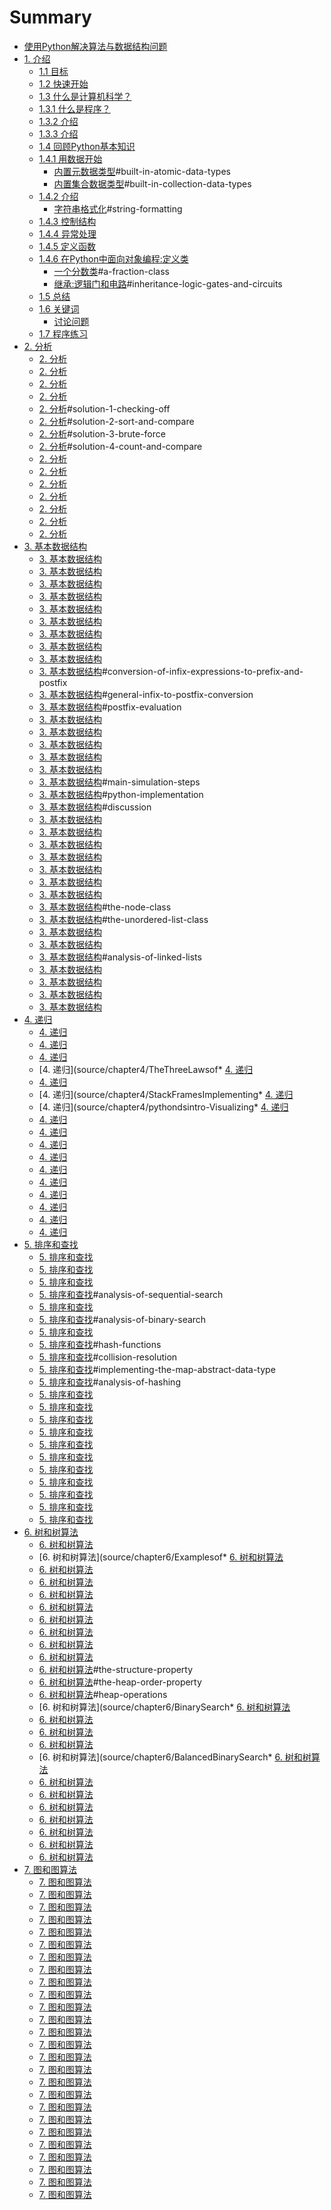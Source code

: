 # Summary
* [使用Python解决算法与数据结构问题](README.md)
* [1. 介绍](source/chapter1/1.Introduction.md)
	* [1.1 目标](source/chapter1/1.1Objectives.md)
	* [1.2 快速开始](source/chapter1/1.2GettingStarted.md)
	* [1.3 什么是计算机科学？](source/chapter1/1.3WhatIsComputerScience.md)
	* [1.3.1 什么是程序？](source/chapter1/WhatIsProgramming.md)
	* [1.3.2 介绍](source/chapter1/WhyStudyDataStructuresandAbstractDataTypes.md)
	* [1.3.3 介绍](source/chapter1/WhyStudyAlgorithms.md)
	* [1.4 回顾Python基本知识](source/chapter1/ReviewofBasicPython.md)
	* [1.4.1 用数据开始](source/chapter1/GettingStartedwithData.md)
		* [内置元数据类型](source/chapter1/GettingStartedwithData.md)#built-in-atomic-data-types
		* [内置集合数据类型](source/chapter1/GettingStartedwithData.md)#built-in-collection-data-types
	* [1.4.2 介绍](source/chapter1/InputandOutput.md)
		* [字符串格式化](source/chapter1/InputandOutput.md)#string-formatting
	* [1.4.3 控制结构](source/chapter1/ControlStructures.md)
	* [1.4.4 异常处理](source/chapter1/ExceptionHandling.md)
	* [1.4.5 定义函数](source/chapter1/DefiningFunctions.md)
	* [1.4.6 在Python中面向对象编程:定义类](source/chapter1/ObjectOrientedProgramminginPythonDefiningClasses.md)
		* [一个分数类](source/chapter1/ObjectOrientedProgramminginPythonDefiningClasses.md)#a-fraction-class
		* [继承:逻辑门和电路](source/chapter1/ObjectOrientedProgramminginPythonDefiningClasses.md)#inheritance-logic-gates-and-circuits
	* [1.5 总结](source/chapter1/Summary.md)
	* [1.6 关键词](source/chapter1/KeyTerms.md)
		* [讨论问题](source/chapter1/DiscussionQuestions.md)
	* [1.7 程序练习](source/chapter1/ProgrammingExercises.md)
* [2. 分析](source/chapter2/2.Introduction.md)
	* [2. 分析](source/chapter2/Objectives.md)
	* [2. 分析](source/chapter2/WhatIsAlgorithmAnalysis.md)
	* [2. 分析](source/chapter2/BigONotation.md)
	* [2. 分析](source/chapter2/AnAnagramDetectionExample.md)
	* [2. 分析](source/chapter2/AnAnagramDetectionExample.md)#solution-1-checking-off
	* [2. 分析](source/chapter2/AnAnagramDetectionExample.md)#solution-2-sort-and-compare
	* [2. 分析](source/chapter2/AnAnagramDetectionExample.md)#solution-3-brute-force
	* [2. 分析](source/chapter2/AnAnagramDetectionExample.md)#solution-4-count-and-compare
	* [2. 分析](source/chapter2/PerformanceofPythonDataStructures.md)
	* [2. 分析](source/chapter2/Lists.md)
	* [2. 分析](source/chapter2/Dictionaries.md)
	* [2. 分析](source/chapter2/Summary.md)
	* [2. 分析](source/chapter2/KeyTerms.md)
	* [2. 分析](source/chapter2/DiscussionQuestions.md)
	* [2. 分析](source/chapter2/ProgrammingExercises.md)
* [3. 基本数据结构](source/chapter3/Objectives.md)
	* [3. 基本数据结构](source/chapter3/Objectives.md)
	* [3. 基本数据结构](source/chapter3/WhatAreLinearStructures.md)
	* [3. 基本数据结构](source/chapter3/WhatisaStack.md)
	* [3. 基本数据结构](source/chapter3/TheStackAbstractDataType.md)
	* [3. 基本数据结构](source/chapter3/ImplementingaStackinPython.md)
	* [3. 基本数据结构](source/chapter3/SimpleBalancedParentheses.md)
	* [3. 基本数据结构](source/chapter3/BalancedSymbols(AGeneralCase).md)
	* [3. 基本数据结构](source/chapter3/ConvertingDecimalNumberstoBinaryNumbers.md)
	* [3. 基本数据结构](source/chapter3/InfixPrefixandPostfixExpressions.md)
	* [3. 基本数据结构](source/chapter3/InfixPrefixandPostfixExpressions.md)#conversion-of-infix-expressions-to-prefix-and-postfix
	* [3. 基本数据结构](source/chapter3/InfixPrefixandPostfixExpressions.md)#general-infix-to-postfix-conversion
	* [3. 基本数据结构](source/chapter3/InfixPrefixandPostfixExpressions.md)#postfix-evaluation
	* [3. 基本数据结构](source/chapter3/WhatIsaQueue.md)
	* [3. 基本数据结构](source/chapter3/TheQueueAbstractDataType.md)
	* [3. 基本数据结构](source/chapter3/ImplementingaQueueinPython.md)
	* [3. 基本数据结构](source/chapter3/SimulationHotPotato.md)
	* [3. 基本数据结构](source/chapter3/SimulationPrintingTasks.md)
	* [3. 基本数据结构](source/chapter3/SimulationPrintingTasks.md)#main-simulation-steps
	* [3. 基本数据结构](source/chapter3/SimulationPrintingTasks.md)#python-implementation
	* [3. 基本数据结构](source/chapter3/SimulationPrintingTasks.md)#discussion
	* [3. 基本数据结构](source/chapter3/WhatIsaDeque.md)
	* [3. 基本数据结构](source/chapter3/TheDequeAbstractDataType.md)
	* [3. 基本数据结构](source/chapter3/ImplementingaDequeinPython.md)
	* [3. 基本数据结构](source/chapter3/PalindromeChecker.md)
	* [3. 基本数据结构](source/chapter3/Lists.md)
	* [3. 基本数据结构](source/chapter3/TheUnorderedListAbstractDataType.md)
	* [3. 基本数据结构](source/chapter3/ImplementinganUnorderedListLinkedLists.md)
	* [3. 基本数据结构](source/chapter3/ImplementinganUnorderedListLinkedLists.md)#the-node-class
	* [3. 基本数据结构](source/chapter3/ImplementinganUnorderedListLinkedLists.md)#the-unordered-list-class
	* [3. 基本数据结构](source/chapter3/TheOrderedListAbstractDataType.md)
	* [3. 基本数据结构](source/chapter3/ImplementinganOrderedList.md)
	* [3. 基本数据结构](source/chapter3/ImplementinganOrderedList.md)#analysis-of-linked-lists
	* [3. 基本数据结构](source/chapter3/Summary.md)
	* [3. 基本数据结构](source/chapter3/KeyTerms.md)
	* [3. 基本数据结构](source/chapter3/DiscussionQuestions.md)
	* [3. 基本数据结构](source/chapter3/ProgrammingExercises.md)
* [4. 递归](source/chapter4/Objectives.md)
	* [4. 递归](source/chapter4/Objectives.md)
	* [4. 递归](source/chapter4/WhatIsRecursion.md)
	* [4. 递归](source/chapter4/pythondsCalculatingtheSumofaListofNumbers.md)
	* [4. 递归](source/chapter4/TheThreeLawsof* [4. 递归](source/chapter4.md)
	* [4. 递归](source/chapter4/pythondsConvertinganIntegertoaStringinAnyBase.md)
	* [4. 递归](source/chapter4/StackFramesImplementing* [4. 递归](source/chapter4.md)
	* [4. 递归](source/chapter4/pythondsintro-Visualizing* [4. 递归](source/chapter4.md)
	* [4. 递归](source/chapter4/pythondsSierpinskiTriangle.md)
	* [4. 递归](source/chapter4/ComplexRecursiveProblems.md)
	* [4. 递归](source/chapter4/TowerofHanoi.md)
	* [4. 递归](source/chapter4/ExploringaMaze.md)
	* [4. 递归](source/chapter4/DynamicProgramming.md)
	* [4. 递归](source/chapter4/Summary.md)
	* [4. 递归](source/chapter4/KeyTerms.md)
	* [4. 递归](source/chapter4/DiscussionQuestions.md)
	* [4. 递归](source/chapter4/Glossary.md)
	* [4. 递归](source/chapter4/pythondsProgrammingExercises.md)
* [5. 排序和查找](source/chapter5/Objectives.md)
	* [5. 排序和查找](source/chapter5/Objectives.md)
	* [5. 排序和查找](source/chapter5/searching.md)
	* [5. 排序和查找](source/chapter5/TheSequentialSearch.md)
	* [5. 排序和查找](source/chapter5/TheSequentialSearch.md)#analysis-of-sequential-search
	* [5. 排序和查找](source/chapter5/TheBinarySearch.md)
	* [5. 排序和查找](source/chapter5/TheBinarySearch.md)#analysis-of-binary-search
	* [5. 排序和查找](source/chapter5/Hashing.md)
	* [5. 排序和查找](source/chapter5/Hashing.md)#hash-functions
	* [5. 排序和查找](source/chapter5/Hashing.md)#collision-resolution
	* [5. 排序和查找](source/chapter5/Hashing.md)#implementing-the-map-abstract-data-type
	* [5. 排序和查找](source/chapter5/Hashing.md)#analysis-of-hashing
	* [5. 排序和查找](source/chapter5/sorting.md)
	* [5. 排序和查找](source/chapter5/TheBubbleSort.md)
	* [5. 排序和查找](source/chapter5/TheSelectionSort.md)
	* [5. 排序和查找](source/chapter5/TheInsertionSort.md)
	* [5. 排序和查找](source/chapter5/TheShellSort.md)
	* [5. 排序和查找](source/chapter5/TheMergeSort.md)
	* [5. 排序和查找](source/chapter5/TheQuickSort.md)
	* [5. 排序和查找](source/chapter5/Summary.md)
	* [5. 排序和查找](source/chapter5/KeyTerms.md)
	* [5. 排序和查找](source/chapter5/DiscussionQuestions.md)
	* [5. 排序和查找](source/chapter5/ProgrammingExercises.md)
* [6. 树和树算法](source/chapter6/Objectives.md)
	* [6. 树和树算法](source/chapter6/Objectives.md)
	* [6. 树和树算法](source/chapter6/Examplesof* [6. 树和树算法](source/chapter6.md)
	* [6. 树和树算法](source/chapter6/VocabularyandDefinitions.md)
	* [6. 树和树算法](source/chapter6/ListofListsRepresentation.md)
	* [6. 树和树算法](source/chapter6/NodesandReferences.md)
	* [6. 树和树算法](source/chapter6/ParseTree.md)
	* [6. 树和树算法](source/chapter6/TreeTraversals.md)
	* [6. 树和树算法](source/chapter6/PriorityQueueswithBinaryHeaps.md)
	* [6. 树和树算法](source/chapter6/BinaryHeapOperations.md)
	* [6. 树和树算法](source/chapter6/BinaryHeapImplementation.md)
	* [6. 树和树算法](source/chapter6/BinaryHeapImplementation.md)#the-structure-property
	* [6. 树和树算法](source/chapter6/BinaryHeapImplementation.md)#the-heap-order-property
	* [6. 树和树算法](source/chapter6/BinaryHeapImplementation.md)#heap-operations
	* [6. 树和树算法](source/chapter6/BinarySearch* [6. 树和树算法](source/chapter6.md)
	* [6. 树和树算法](source/chapter6/SearchTreeOperations.md)
	* [6. 树和树算法](source/chapter6/SearchTreeImplementation.md)
	* [6. 树和树算法](source/chapter6/SearchTreeAnalysis.md)
	* [6. 树和树算法](source/chapter6/BalancedBinarySearch* [6. 树和树算法](source/chapter6.md)
	* [6. 树和树算法](source/chapter6/AVLTreePerformance.md)
	* [6. 树和树算法](source/chapter6/AVLTreeImplementation.md)
	* [6. 树和树算法](source/chapter6/SummaryofMapADTImplementations.md)
	* [6. 树和树算法](source/chapter6/Summary.md)
	* [6. 树和树算法](source/chapter6/KeyTerms.md)
	* [6. 树和树算法](source/chapter6/DiscussionQuestions.md)
	* [6. 树和树算法](source/chapter6/ProgrammingExercises.md)
* [7. 图和图算法](source/chapter7/Objectives.md)
	* [7. 图和图算法](source/chapter7/Objectives.md)
	* [7. 图和图算法](source/chapter7/VocabularyandDefinitions.md)
	* [7. 图和图算法](source/chapter7/TheGraphAbstractDataType.md)
	* [7. 图和图算法](source/chapter7/AnAdjacencyMatrix.md)
	* [7. 图和图算法](source/chapter7/AnAdjacencyList.md)
	* [7. 图和图算法](source/chapter7/Implementation.md)
	* [7. 图和图算法](source/chapter7/TheWordLadderProblem.md)
	* [7. 图和图算法](source/chapter7/BuildingtheWordLadderGraph.md)
	* [7. 图和图算法](source/chapter7/ImplementingBreadthFirstSearch.md)
	* [7. 图和图算法](source/chapter7/BreadthFirstSearchAnalysis.md)
	* [7. 图和图算法](source/chapter7/TheKnightsTourProblem.md)
	* [7. 图和图算法](source/chapter7/BuildingtheKnightsTourGraph.md)
	* [7. 图和图算法](source/chapter7/ImplementingKnightsTour.md)
	* [7. 图和图算法](source/chapter7/KnightsTourAnalysis.md)
	* [7. 图和图算法](source/chapter7/GeneralDepthFirstSearch.md)
	* [7. 图和图算法](source/chapter7/DepthFirstSearchAnalysis.md)
	* [7. 图和图算法](source/chapter7/TopologicalSorting.md)
	* [7. 图和图算法](source/chapter7/StronglyConnectedComponents.md)
	* [7. 图和图算法](source/chapter7/ShortestPathProblems.md)
	* [7. 图和图算法](source/chapter7/DijkstrasAlgorithm.md)
	* [7. 图和图算法](source/chapter7/AnalysisofDijkstrasAlgorithm.md)
	* [7. 图和图算法](source/chapter7/PrimsSpanningTreeAlgorithm.md)
	* [7. 图和图算法](source/chapter7/Summary.md)
	* [7. 图和图算法](source/chapter7/KeyTerms.md)
	* [7. 图和图算法](source/chapter7/DiscussionQuestions.md)
	* [7. 图和图算法](source/chapter7/ProgrammingExercises.md)
